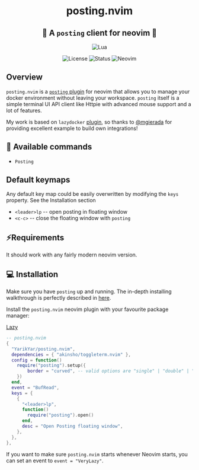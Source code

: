 <div align="center">

# posting.nvim

## 🐋 A `posting` client for neovim 🔌

</div>

<div align="center">

![Lua](https://img.shields.io/badge/Made%20with%20Lua-blueviolet.svg?style=for-the-badge&logo=lua&logoColor=white)

</div>

<div align="center">

![License](https://img.shields.io/badge/License-MIT-brightgreen?style=flat-square)
![Status](https://img.shields.io/badge/Status-Dev-informational?style=flat-square)
![Neovim](https://img.shields.io/badge/Neovim-0.9+-green.svg?style=flat-square&logo=Neovim&logoColor=white)

</div>

</div>

## Overview

`posting.nvim` is a [`posting` plugin](https://github.com/darrenburns/posting) for neovim that allows you to manage your docker environment without leaving your workspace. `posting` itself is a simple terminal UI API client like Httpie with advanced mouse support and a lot of features.

My work is based on `lazydocker` [plugin](https://github.com/mgierada/lazydocker.nvim), so thanks to [@mgierada](https://github.com/mgierada) for providing excellent example to build own integrations!

## 🔌 Available commands

- `Posting`

## Default keymaps

Any default key map could be easily overwritten by modifying the `keys` property. See the Installation section

- `<leader>lp` -- open posting in floating window
- `<c-c>` -- close the floating window with `posting`

## ⚡️Requirements

It should work with any fairly modern neovim version. 

## 💻 Installation

Make sure you have `posting` up and running. The in-depth installing walkthrough is perfectly described in [here]([https://github.com/darrenburns/posting]).

Install the `posting.nvim` neovim plugin with your favourite package manager:

[Lazy](https://github.com/folke/lazy.nvim)

```lua
-- posting.nvim
{
  "YarikYar/posting.nvim",
  dependencies = { "akinsho/toggleterm.nvim" },
  config = function()
    require("posting").setup({
	    border = "curved", -- valid options are "single" | "double" | "shadow" | "curved"
    })
  end,
  event = "BufRead",
  keys = {
    {
      "<leader>lp",
      function()
        require("posting").open()
      end,
      desc = "Open Posting floating window",
    },
  },
},
```

If you want to make sure `posting.nvim` starts whenever Neovim starts, you can set an event to `event = "VeryLazy"`.

